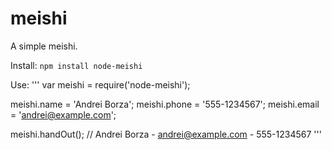 # meishi
A simple meishi.


Install: `npm install node-meishi`


Use:
'''
var meishi = require('node-meishi');

meishi.name = 'Andrei Borza';
meishi.phone = '555-1234567';
meishi.email = 'andrei@example.com';

meishi.handOut();
// Andrei Borza - andrei@example.com - 555-1234567
'''
